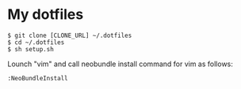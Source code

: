 My dotfiles
======

```
$ git clone [CLONE_URL] ~/.dotfiles
$ cd ~/.dotfiles
$ sh setup.sh
```

Lounch "vim" and call neobundle install command for vim as follows:

```
:NeoBundleInstall
```

